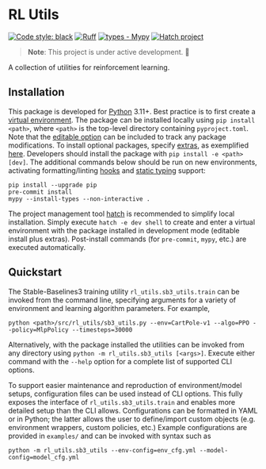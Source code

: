 # RL Utils

[![Code style: black](https://img.shields.io/badge/code%20style-black-000000.svg)](https://github.com/psf/black)
[![Ruff](https://img.shields.io/endpoint?url=https://raw.githubusercontent.com/charliermarsh/ruff/main/assets/badge/v2.json)](https://github.com/charliermarsh/ruff)
[![types - Mypy](https://img.shields.io/badge/types-Mypy-blue.svg)](https://github.com/python/mypy)
[![Hatch project](https://img.shields.io/badge/%F0%9F%A5%9A-Hatch-4051b5.svg)](https://github.com/pypa/hatch)

> **Note**: This project is under active development. :construction:

A collection of utilities for reinforcement learning.

## Installation
This package is developed for [Python](https://www.python.org/downloads/) 3.11+. Best practice is to first create a [virtual environment](https://docs.python.org/3/tutorial/venv.html). The package can be installed locally using `pip install <path>`, where `<path>` is the top-level directory containing `pyproject.toml`. Note that the [editable option](https://pip.pypa.io/en/stable/topics/local-project-installs/#editable-installs) can be included to track any package modifications. To install optional packages, specify [extras](https://peps.python.org/pep-0508/#extras), as exemplified [here](https://pip.pypa.io/en/stable/cli/pip_install/#examples). Developers should install the package with `pip install -e <path>[dev]`. The additional commands below should be run on new environments, activating formatting/linting [hooks](https://git-scm.com/book/en/v2/Customizing-Git-Git-Hooks) and [static typing](https://mypy.readthedocs.io/en/stable/index.html) support:
```
pip install --upgrade pip
pre-commit install
mypy --install-types --non-interactive .
```

The project management tool [hatch](https://hatch.pypa.io/) is recommended to simplify local installation. Simply execute `hatch -e dev shell` to create and enter a virtual environment with the package installed in development mode (editable install plus extras). Post-install commands (for `pre-commit`, `mypy`, etc.) are executed automatically.


## Quickstart

The Stable-Baselines3 training utility `rl_utils.sb3_utils.train` can be invoked from the command line, specifying arguments for a variety of environment and learning algorithm parameters. For example,
```
python <path>/src/rl_utils/sb3_utils.py --env=CartPole-v1 --algo=PPO --policy=MlpPolicy --timesteps=30000
```
Alternatively, with the package installed the utilities can be invoked from any directory using `python -m rl_utils.sb3_utils [<args>]`. Execute either command with the `--help` option for a complete list of supported CLI options.

To support easier maintenance and reproduction of environment/model setups, configuration files can be used instead of CLI options. This fully exposes the interface of `rl_utils.sb3_utils.train` and enables more detailed setup than the CLI allows. Configurations can be formatted in YAML or in Python; the latter allows the user to define/import custom objects (e.g. environment wrappers, custom policies, etc.) Example configurations are provided in `examples/` and can be invoked with syntax such as
```
python -m rl_utils.sb3_utils --env-config=env_cfg.yml --model-config=model_cfg.yml
```
